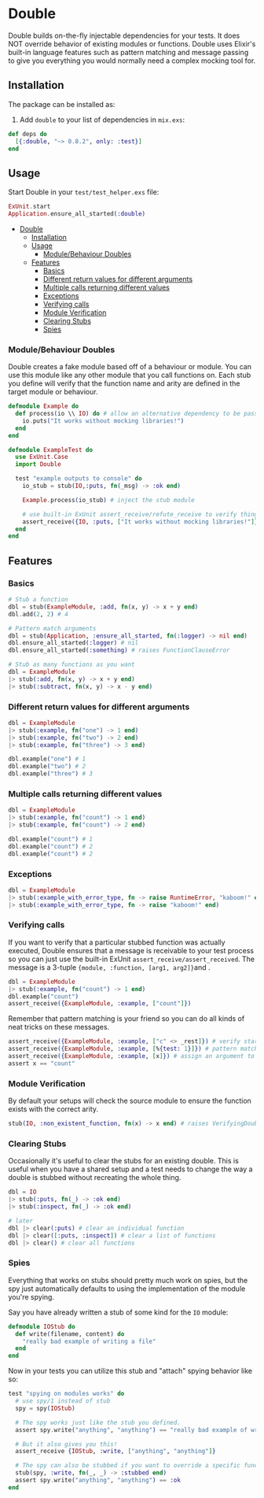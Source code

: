 # Double
Double builds on-the-fly injectable dependencies for your tests.
It does NOT override behavior of existing modules or functions.
Double uses Elixir's built-in language features such as pattern matching and message passing to
give you everything you would normally need a complex mocking tool for.

## Installation
The package can be installed as:

  1. Add `double` to your list of dependencies in `mix.exs`:

  ```elixir
  def deps do
    [{:double, "~> 0.8.2", only: :test}]
  end
  ```

## Usage
Start Double in your `test/test_helper.exs` file:

```elixir
ExUnit.start
Application.ensure_all_started(:double)
```

- [Double](#double)
  - [Installation](#installation)
  - [Usage](#usage)
    - [Module/Behaviour Doubles](#modulebehaviour-doubles)
  - [Features](#features)
    - [Basics](#basics)
    - [Different return values for different arguments](#different-return-values-for-different-arguments)
    - [Multiple calls returning different values](#multiple-calls-returning-different-values)
    - [Exceptions](#exceptions)
    - [Verifying calls](#verifying-calls)
    - [Module Verification](#module-verification)
    - [Clearing Stubs](#clearing-stubs)
    - [Spies](#spies)

### Module/Behaviour Doubles
Double creates a fake module based off of a behaviour or module.
You can use this module like any other module that you call functions on.
Each stub you define will verify that the function name and arity are defined in the target module or behaviour.

```elixir
defmodule Example do
  def process(io \\ IO) do # allow an alternative dependency to be passed
    io.puts("It works without mocking libraries!")
  end
end

defmodule ExampleTest do
  use ExUnit.Case
  import Double

  test "example outputs to console" do
    io_stub = stub(IO,:puts, fn(_msg) -> :ok end)

    Example.process(io_stub) # inject the stub module

    # use built-in ExUnit assert_receive/refute_receive to verify things
    assert_receive({IO, :puts, ["It works without mocking libraries!"]})
  end
end
```

## Features
### Basics
```elixir
# Stub a function
dbl = stub(ExampleModule, :add, fn(x, y) -> x + y end)
dbl.add(2, 2) # 4

# Pattern match arguments
dbl = stub(Application, :ensure_all_started, fn(:logger) -> nil end)
dbl.ensure_all_started(:logger) # nil
dbl.ensure_all_started(:something) # raises FunctionClauseError

# Stub as many functions as you want
dbl = ExampleModule
|> stub(:add, fn(x, y) -> x + y end)
|> stub(:subtract, fn(x, y) -> x - y end)
```

### Different return values for different arguments
```elixir
dbl = ExampleModule
|> stub(:example, fn("one") -> 1 end)
|> stub(:example, fn("two") -> 2 end)
|> stub(:example, fn("three") -> 3 end)

dbl.example("one") # 1
dbl.example("two") # 2
dbl.example("three") # 3
```

### Multiple calls returning different values
```elixir
dbl = ExampleModule
|> stub(:example, fn("count") -> 1 end)
|> stub(:example, fn("count") -> 2 end)

dbl.example("count") # 1
dbl.example("count") # 2
dbl.example("count") # 2
```

### Exceptions
```elixir
dbl = ExampleModule
|> stub(:example_with_error_type, fn -> raise RuntimeError, "kaboom!" end)
|> stub(:example_with_error_type, fn -> raise "kaboom!" end)
```

### Verifying calls
If you want to verify that a particular stubbed function was actually executed,
Double ensures that a message is receivable to your test process so you can just use the built-in ExUnit `assert_receive/assert_received`.
The message is a 3-tuple `{module, :function, [arg1, arg2]}`and .

```elixir
dbl = ExampleModule
|> stub(:example, fn("count") -> 1 end)
dbl.example("count")
assert_receive({ExampleModule, :example, ["count"]})
```
Remember that pattern matching is your friend so you can do all kinds of neat tricks on these messages.
```elixir
assert_receive({ExampleModule, :example, ["c" <> _rest]}) # verify starts with "c"
assert_receive({ExampleModule, :example, [%{test: 1}]}) # pattern match map arguments
assert_receive({ExampleModule, :example, [x]}) # assign an argument to x to verify another way
assert x == "count"
```

### Module Verification
By default your setups will check the source module to ensure the function exists with the correct arity.

```elixir
stub(IO, :non_existent_function, fn(x) -> x end) # raises VerifyingDoubleError
```

### Clearing Stubs
Occasionally it's useful to clear the stubs for an existing double. This is useful when you have
a shared setup and a test needs to change the way a double is stubbed without recreating the whole thing.

```elixir
dbl = IO
|> stub(:puts, fn(_) -> :ok end)
|> stub(:inspect, fn(_) -> :ok end)

# later
dbl |> clear(:puts) # clear an individual function
dbl |> clear([:puts, :inspect]) # clear a list of functions
dbl |> clear() # clear all functions
```

### Spies
Everything that works on stubs should pretty much work on spies, but the spy just automatically defaults to using the implementation of the module you're spying.

Say you have already written a stub of some kind for the `IO` module:
```elixir
defmodule IOStub do
  def write(filename, content) do
    "really bad example of writing a file"
  end
end
```
Now in your tests you can utilize this stub and "attach" spying behavior like so:
```elixir
test "spying on modules works" do
  # use spy/1 instead of stub
  spy = spy(IOStub)

  # The spy works just like the stub you defined.
  assert spy.write("anything", "anything") == "really bad example of writing a file"

  # But it also gives you this!
  assert_receive {IOStub, :write, ["anything", "anything"]}

  # The spy can also be stubbed if you want to override a specific function while leaving others
  stub(spy, :write, fn(_, _) -> :stubbed end)
  assert spy.write("anything", "anything") == :ok
end
```
